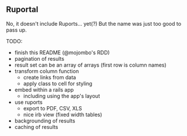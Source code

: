 Ruportal
---------

No, it doesn't include Ruports... yet(?)
But the name was just too good to pass up.

TODO:

 * finish this README (@mojombo's RDD)
 * pagination of results
 * result set can be an array of arrays (first row is column names)
 * transform column function
   * create links from data
   * apply class to cell for styling
 * embed within a rails app
   * including using the app's layout
 * use ruports
   * export to PDF, CSV, XLS
   * nice irb view (fixed width tables)
 * backgrounding of results
 * caching of results

